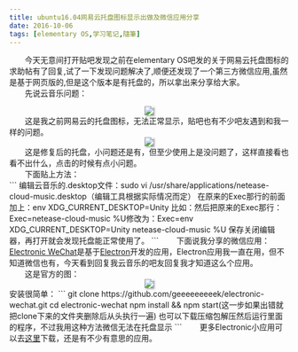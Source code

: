 ```yaml
---
title: ubuntu16.04网易云托盘图标显示出做及微信应用分享
date: 2016-10-06
tags: [elementary OS,学习笔记,隨筆]
---
```

　　今天无意间打开贴吧发现之前在elementary OS吧发的关于网易云托盘图标的求助帖有了回复,试了一下发现问题解决了,顺便还发现了一个第三方微信应用,虽然是基于网页版的,但是这个版本是有托盘的，所以拿出来分享给大家。<br>
　　先说云音乐问题：<br>

<center><img src="https://cloud.githubusercontent.com/assets/17524418/19153864/badbf2f2-8c0a-11e6-8102-213021f310f1.jpeg" style="box-shadow:2px 2px 3px #aaaaaa;"></center>
　　这是我之前网易云的托盘图标，无法正常显示，贴吧也有不少吧友遇到和我一样的问题。
<center><img src="https://cloud.githubusercontent.com/assets/17524418/19153857/b6aa1920-8c0a-11e6-9952-e7c47b3240e5.jpeg" style="box-shadow:2px 2px 3px #aaaaaa;"></center>
　　这是修复后的托盘，小问题还是有，但至少使用上是没问题了，这样直接看也看不出什么，点击的时候有点小问题。<br><!--more-->
　　下面贴上方法：<br>
```
编辑云音乐的.desktop文件：sudo vi /usr/share/applications/netease-cloud-music.desktop（编辑工具根据实际情况而定）
在原来的Exec那行的前面加上：env XDG_CURRENT_DESKTOP=Unity
比如：然后把原来的Exec那行：Exec=netease-cloud-music %U修改为：Exec=env XDG_CURRENT_DESKTOP=Unity netease-cloud-music %U
保存关闭编辑器，再打开就会发现托盘能正常使用了。
```
　　下面说我分享的微信应用：<br>
    <a href="https://github.com/geeeeeeeeek/electronic-wechat">Electronic WeChat</a>是基于<a href="https://github.com/electron/electron">Electron</a>开发的应用，Electron应用我一直在用，但不知道微信也有，今天看到回复我云音乐的吧友回复我才知道这么个应用。<br>
　　这是官方的图：
<center><img src="https://cloud.githubusercontent.com/assets/17524418/19154618/dc77430a-8c0d-11e6-966a-f4ed44e7b469.png" style="box-shadow:2px 2px 3px #aaaaaa;"></center>
    安装很简单：
```
git clone https://github.com/geeeeeeeeek/electronic-wechat.git
cd electronic-wechat
npm install && npm start(这一步如果出错就把clone下来的文件夹删除后从头执行一遍)
也可以下载压缩包解压然后运行里面的程序，不过我用这种方法微信无法在托盘显示
```
　　更多Electronic小应用可以去<a href="http://electron.atom.io/apps/">这里</a>下载，还是有不少有意思的应用。